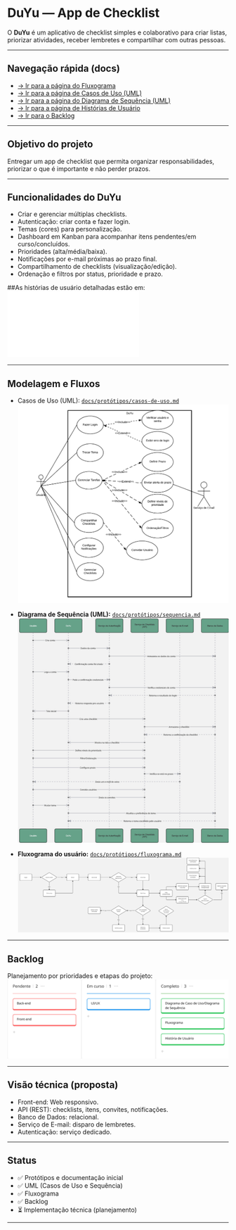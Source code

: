 # DuYu — App de Checklist
O **DuYu** é um aplicativo de checklist simples e colaborativo para criar listas, priorizar atividades, receber lembretes e compartilhar com outras pessoas.

---

## Navegação rápida (docs)

- [→ Ir para a página do Fluxograma](docs/protótipos/fluxograma.md)
- [→ Ir para a página de Casos de Uso (UML)](docs/protótipos/casos-de-uso.md)
- [→ Ir para a página do Diagrama de Sequência (UML)](docs/protótipos/sequencia.md)
- [→ Ir para a página de Histórias de Usuário](docs/protótipos/historias-de-usuario.md)
- [→ Ir para o Backlog](docs/backlog.md)
  
---

## Objetivo do projeto
Entregar um app de checklist que permita organizar responsabilidades, priorizar o que é importante e não perder prazos.

---

## Funcionalidades do DuYu
- Criar e gerenciar múltiplas checklists.
- Autenticação: criar conta e fazer login.
- Temas (cores) para personalização.
- Dashboard em Kanban para acompanhar itens pendentes/em curso/concluídos.
- Prioridades (alta/média/baixa).
- Notificações por e-mail próximas ao prazo final.
- Compartilhamento de checklists (visualização/edição).
- Ordenação e filtros por status, prioridade e prazo.

##As histórias de usuário detalhadas estão em:  
![`História de usuário`](docs/protótipos/historias-de-usuario.md)

---

## Modelagem e Fluxos
- Casos de Uso (UML): [`docs/protótipos/casos-de-uso.md`](docs/protótipos/casos-de-uso.md)  
  ![Casos de Uso](docs/pictures/casos-de-uso.png)

- **Diagrama de Sequência (UML):** [`docs/protótipos/sequencia.md`](docs/protótipos/sequencia.md)  
  ![Diagrama de Sequência](docs/pictures/sequencia.jpg)

- **Fluxograma do usuário:** [`docs/protótipos/fluxograma.md`](docs/protótipos/fluxograma.md)  
  ![Fluxograma](docs/pictures/Fluxograma.jpg)

---

## Backlog
Planejamento por prioridades e etapas do projeto:  
![Backlog](docs/pictures/backlog.jpg)

---

## Visão técnica (proposta)
- Front-end: Web responsivo.
- API (REST): checklists, itens, convites, notificações.
- Banco de Dados: relacional.
- Serviço de E-mail: disparo de lembretes.
- Autenticação: serviço dedicado.

---

## Status
- ✅ Protótipos e documentação inicial
- ✅ UML (Casos de Uso e Sequência)
- ✅ Fluxograma
- ✅ Backlog
- ⏳ Implementação técnica (planejamento)

---

